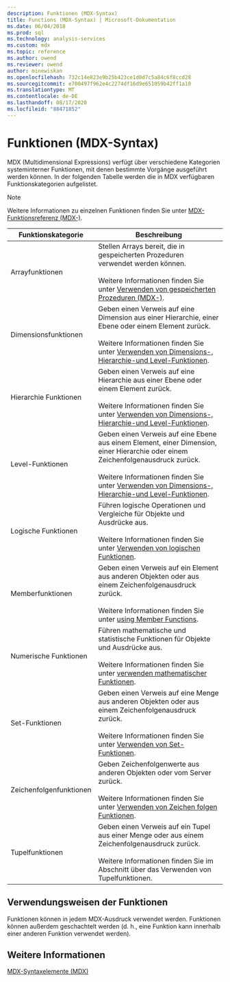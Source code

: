 ```yaml
---
description: Funktionen (MDX-Syntax)
title: Functions (MDX-Syntax) | Microsoft-Dokumentation
ms.date: 06/04/2018
ms.prod: sql
ms.technology: analysis-services
ms.custom: mdx
ms.topic: reference
ms.author: owend
ms.reviewer: owend
author: minewiskan
ms.openlocfilehash: 732c14e823e9b25b423ce1d0d7c5a84c6f8ccd28
ms.sourcegitcommit: e700497f962e4c2274df16d9e651059b42ff1a10
ms.translationtype: MT
ms.contentlocale: de-DE
ms.lasthandoff: 08/17/2020
ms.locfileid: "88471852"
---
```

# <a name="functions-mdx-syntax"></a>Funktionen (MDX-Syntax)


  MDX (Multidimensional Expressions) verfügt über verschiedene Kategorien systeminterner Funktionen, mit denen bestimmte Vorgänge ausgeführt werden können. In der folgenden Tabelle werden die in MDX verfügbaren Funktionskategorien aufgelistet.  
  
> [!NOTE]  
>  Weitere Informationen zu einzelnen Funktionen finden Sie unter [MDX-Funktionsreferenz &#40;MDX-&#41;](../mdx/mdx-function-reference-mdx.md).  
  
|Funktionskategorie|Beschreibung|  
|-----------------------|-----------------|  
|Arrayfunktionen|Stellen Arrays bereit, die in gespeicherten Prozeduren verwendet werden können.<br /><br /> Weitere Informationen finden Sie unter [Verwenden von gespeicherten Prozeduren &#40;MDX-&#41;](../mdx/using-stored-procedures-mdx.md).|  
|Dimensionsfunktionen|Geben einen Verweis auf eine Dimension aus einer Hierarchie, einer Ebene oder einem Element zurück.<br /><br /> Weitere Informationen finden Sie unter [Verwenden von Dimensions-, Hierarchie-und Level-Funktionen](../mdx/using-dimension-hierarchy-and-level-functions.md).|  
|Hierarchie Funktionen|Geben einen Verweis auf eine Hierarchie aus einer Ebene oder einem Element zurück.<br /><br /> Weitere Informationen finden Sie unter [Verwenden von Dimensions-, Hierarchie-und Level-Funktionen](../mdx/using-dimension-hierarchy-and-level-functions.md).|  
|Level-Funktionen|Geben einen Verweis auf eine Ebene aus einem Element, einer Dimension, einer Hierarchie oder einem Zeichenfolgenausdruck zurück.<br /><br /> Weitere Informationen finden Sie unter [Verwenden von Dimensions-, Hierarchie-und Level-Funktionen](../mdx/using-dimension-hierarchy-and-level-functions.md).|  
|Logische Funktionen|Führen logische Operationen und Vergleiche für Objekte und Ausdrücke aus.<br /><br /> Weitere Informationen finden Sie unter [Verwenden von logischen Funktionen](../mdx/using-logical-functions.md).|  
|Memberfunktionen|Geben einen Verweis auf ein Element aus anderen Objekten oder aus einem Zeichenfolgenausdruck zurück.<br /><br /> Weitere Informationen finden Sie unter [using Member Functions](../mdx/using-member-functions.md).|  
|Numerische Funktionen|Führen mathematische und statistische Funktionen für Objekte und Ausdrücke aus.<br /><br /> Weitere Informationen finden Sie unter [verwenden mathematischer Funktionen](../mdx/using-mathematical-functions.md).|  
|Set-Funktionen|Geben einen Verweis auf eine Menge aus anderen Objekten oder aus einem Zeichenfolgenausdruck zurück.<br /><br /> Weitere Informationen finden Sie unter [Verwenden von Set-Funktionen](../mdx/using-set-functions.md).|  
|Zeichenfolgenfunktionen|Geben Zeichenfolgenwerte aus anderen Objekten oder vom Server zurück.<br /><br /> Weitere Informationen finden Sie unter [Verwenden von Zeichen folgen Funktionen](../mdx/using-string-functions.md).|  
|Tupelfunktionen|Geben einen Verweis auf ein Tupel aus einer Menge oder aus einem Zeichenfolgenausdruck zurück.<br /><br /> Weitere Informationen finden Sie im Abschnitt über das Verwenden von Tupelfunktionen.|  
  
## <a name="uses-of-functions"></a>Verwendungsweisen der Funktionen  
 Funktionen können in jedem MDX-Ausdruck verwendet werden. Funktionen können außerdem geschachtelt werden (d. h., eine Funktion kann innerhalb einer anderen Funktion verwendet werden).  
  
## <a name="see-also"></a>Weitere Informationen  
 [MDX-Syntaxelemente &#40;MDX&#41;](../mdx/mdx-syntax-elements-mdx.md)  
  
  
